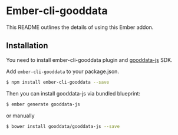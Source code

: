 # Ember-cli-gooddata

This README outlines the details of using this Ember addon.

## Installation

You need to install ember-cli-gooddata plugin and [gooddata-js](https://github.com/gooddata/bower-gooddata-js) SDK.

Add `ember-cli-gooddata` to your package.json.
```sh
$ npm install ember-cli-gooddata --save
```

Then you can install gooddata-js via bundled blueprint:
```sh
$ ember generate gooddata-js
```

or manually
```sh
$ bower install gooddata/gooddata-js --save
```
